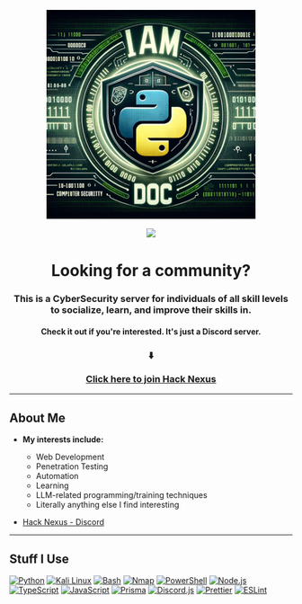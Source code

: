<p align="center">
  <img src="https://github.com/Doc0x1/Doc0x1/blob/master/iamdoc.png">
</p>

<p align="center">
  <img src="https://profile-counter.glitch.me/Doc0x1/count.svg">
</p>


<div align="center">
 <h1>Looking for a community?</h1> 
  <h3>
    This is a CyberSecurity server for individuals of all skill levels to socialize, learn, and improve their skills in.
  </h3>
  <h4>Check it out if you're interested. It's just a Discord server.</h4>
 <div>
   

  <h3>  
  ⬇️
  
  <br>
    
  [Click here to join Hack Nexus](https://discord.gg/hacknexus)
  </h3>
  
 </div>
</div>

<hr>

<div align="left">
  <h2>About Me</h2>
  <ul align="left">
    <b><li>My interests include:</li></b>
    <ul>
    <li>Web Development</li>
    <li>Penetration Testing</li>
    <li>Automation</li>
    <li>Learning</li>
    <li>LLM-related programming/training techniques</li>
    <li>Literally anything else I find interesting</li>
    </ul>
  </ul>
</div>

- [Hack Nexus - Discord](https://discord.gg/hacknexus)

---

## Stuff I Use

[![Python][python-shield]][python-url]
[![Kali Linux][kali-linux-shield]][kali-linux-url]
[![Bash][bash-shield]][bash-url]
[![Nmap][nmap-shield]][nmap-url]
[![PowerShell][powershell-shield]][powershell-url]
[![Node.js][nodejs-shield]][nodejs-url]
[![TypeScript][typescript-shield]][typescript-url]
[![JavaScript][javascript-shield]][javascript-url]
[![Prisma][prisma-shield]][prisma-url]
[![Discord.js][discordjs-shield]][discordjs-url]
[![Prettier][prettier-shield]][prettier-url]
[![ESLint][eslint-shield]][eslint-url]

<!-- Shields and Urls -->
[typescript-shield]: https://img.shields.io/badge/-TypeScript-000080?logo=typescript&logoColor=white&style=for-the-badge
[typescript-url]: https://www.typescriptlang.org/
[prisma-shield]: https://img.shields.io/badge/-Prisma-black?logo=prisma&logoColor=white&style=for-the-badge
[prisma-url]: https://www.prisma.io/
[nodejs-shield]: https://img.shields.io/badge/Node.js-339933?style=for-the-badge&logo=nodedotjs&logoColor=white
[nodejs-url]: https://nodejs.org/
[discordjs-shield]: https://img.shields.io/badge/Discord.js-7289DA?style=for-the-badge&logo=discord&logoColor=white
[discordjs-url]: https://discord.js.org/#/
[prettier-shield]: https://img.shields.io/badge/Prettier-1A2B34?style=for-the-badge&logo=prettier&logoColor=white
[prettier-url]: https://prettier.io/
[eslint-shield]: https://img.shields.io/badge/ESLint-4B32C3?style=for-the-badge&logo=eslint&logoColor=white
[eslint-url]: https://eslint.org/
[python-shield]: https://img.shields.io/badge/Python-3776AB?style=for-the-badge&logo=python&logoColor=white
[python-url]: https://python.org
[javascript-shield]: https://img.shields.io/badge/JavaScript-F7DF1E?style=for-the-badge&logo=javascript&logoColor=black
[javascript-url]: https://developer.mozilla.org/en-US/docs/Web/JavaScript
[bash-shield]: https://img.shields.io/badge/Bash-4EAA25?style=for-the-badge&logo=gnu-bash&logoColor=white
[bash-url]: https://www.gnu.org/software/bash/
[kali-linux-shield]: https://img.shields.io/badge/Kali_Linux-557C94?style=for-the-badge&logo=kali-linux&logoColor=white
[kali-linux-url]: https://www.kali.org/
[nmap-shield]: https://img.shields.io/badge/Nmap-0E83CD?style=for-the-badge&logo=nmap&logoColor=white
[nmap-url]: https://nmap.org/
[powershell-shield]: https://img.shields.io/badge/PowerShell-5391FE?style=for-the-badge&logo=powershell&logoColor=white
[powershell-url]: https://docs.microsoft.com/en-us/powershell/

<!---
Doc0x1/Doc0x1 is a ✨ special ✨ repository because its `README.md` (this file) appears on your GitHub profile.
You can click the Preview link to take a look at your changes.
--->
